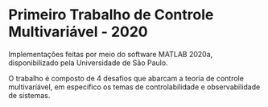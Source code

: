 # Primeiro Trabalho de Controle Multivariável - 2020

Implementações feitas por meio do software MATLAB 2020a, disponibilizado pela Universidade de São Paulo.

O trabalho é composto de 4 desafios que abarcam a teoria de controle multivaríável, em específico os temas de controlabilidade e observabilidade de sistemas. 
